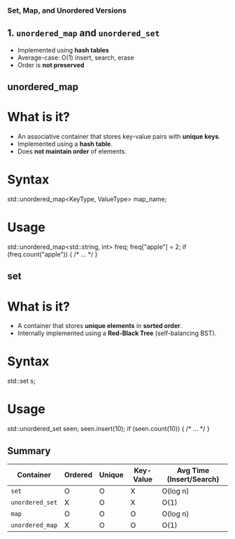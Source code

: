 ### Set, Map, and Unordered Versions

## 1. `unordered_map` and `unordered_set`

- Implemented using **hash tables**
- Average-case: O(1) insert, search, erase
- Order is **not preserved**

## unordered_map

# What is it?

- An associative container that stores key-value pairs with **unique keys**.
- Implemented using a **hash table**.
- Does **not maintain order** of elements.

# Syntax
std::unordered_map<KeyType, ValueType> map_name;

# Usage
std::unordered_map<std::string, int> freq;
freq["apple"] = 2;
if (freq.count("apple")) { /* ... */ }

## set

# What is it?

- A container that stores **unique elements** in **sorted order**.
- Internally implemented using a **Red-Black Tree** (self-balancing BST).

# Syntax
std::set<int> s;

# Usage

std::unordered_set<int> seen;
seen.insert(10);
if (seen.count(10)) { /* ... */ }

## Summary 

| Container       | Ordered | Unique | Key-Value | Avg Time (Insert/Search) |
| --------------- | ------- | ------ | --------- | ------------------------ |
| `set`           | O       | O      | X         | O(log n)                 |
| `unordered_set` | X       | O      | X         | O(1)                     |
| `map`           | O       | O      | O         | O(log n)                 |
| `unordered_map` | X       | O      | O         | O(1)                     |


